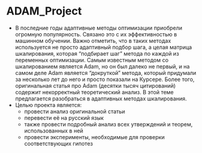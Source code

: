 # ADAM_Project
- В последние годы адаптивные методы оптимизации приобрели огромную популярность. Связано это с их эффективностью в машинном обучении. Важно отметить, что в таких методах используется не просто адаптивный подбор шага, а целая матрица шкалирования, которая “подбирает шаг” метода по каждой из переменных оптимизации. Самым известным методом со шкалированием является Adam, но он был далеко не первый, и на самом деле Adam является “докруткой” метода, который придумали за несколько лет до него и просто показали на Курсере. Более того, оригинальная статья про Adam (десятки тысяч цитирований) содержит некорректный теоретический анализ. В этой теме предлагается разобраться в адаптивных методах шкалирования.
- Целью проекта является:
   - провести анализ оригинальной статьи
   - перевести её на русский язык
   - также провести подробный анализ всех утверждений и теорем, использованных в ней
   - провести эксперименты, необходимые для проверки соответствующих гипотез
